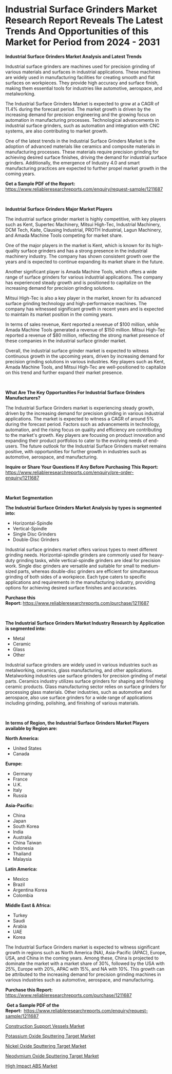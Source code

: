 <p><h1>Industrial Surface Grinders Market Research Report Reveals The Latest Trends And Opportunities of this Market for Period from 2024 - 2031</h1></p><p><strong>Industrial Surface Grinders Market Analysis and Latest Trends</strong></p>
<p><p>Industrial surface grinders are machines used for precision grinding of various materials and surfaces in industrial applications. These machines are widely used in manufacturing facilities for creating smooth and flat surfaces on workpieces. They provide high accuracy and surface finish, making them essential tools for industries like automotive, aerospace, and metalworking.</p><p>The Industrial Surface Grinders Market is expected to grow at a CAGR of 11.4% during the forecast period. The market growth is driven by the increasing demand for precision engineering and the growing focus on automation in manufacturing processes. Technological advancements in industrial surface grinders, such as automation and integration with CNC systems, are also contributing to market growth.</p><p>One of the latest trends in the Industrial Surface Grinders Market is the adoption of advanced materials like ceramics and composite materials in manufacturing processes. These materials require precision grinding for achieving desired surface finishes, driving the demand for industrial surface grinders. Additionally, the emergence of Industry 4.0 and smart manufacturing practices are expected to further propel market growth in the coming years.</p></p>
<p><strong>Get a Sample PDF of the Report:&nbsp;</strong> <a href="https://www.reliableresearchreports.com/enquiry/request-sample/1211687">https://www.reliableresearchreports.com/enquiry/request-sample/1211687</a></p>
<p>&nbsp;</p>
<p><strong>Industrial Surface Grinders Major Market Players</strong></p>
<p><p>The industrial surface grinder market is highly competitive, with key players such as Kent, Supertec Machinery, Mitsui High-Tec, Industrial Machinery, DCM Tech, Kaite, Clausing Industrial, PROTH Industrial, Lagun Machinery, and Amada Machine Tools competing for market share.</p><p>One of the major players in the market is Kent, which is known for its high-quality surface grinders and has a strong presence in the industrial machinery industry. The company has shown consistent growth over the years and is expected to continue expanding its market share in the future.</p><p>Another significant player is Amada Machine Tools, which offers a wide range of surface grinders for various industrial applications. The company has experienced steady growth and is positioned to capitalize on the increasing demand for precision grinding solutions.</p><p>Mitsui High-Tec is also a key player in the market, known for its advanced surface grinding technology and high-performance machines. The company has witnessed significant growth in recent years and is expected to maintain its market position in the coming years.</p><p>In terms of sales revenue, Kent reported a revenue of $100 million, while Amada Machine Tools generated a revenue of $150 million. Mitsui High-Tec reported a revenue of $80 million, reflecting the strong market presence of these companies in the industrial surface grinder market.</p><p>Overall, the industrial surface grinder market is expected to witness continuous growth in the upcoming years, driven by increasing demand for precision grinding solutions in various industries. Key players such as Kent, Amada Machine Tools, and Mitsui High-Tec are well-positioned to capitalize on this trend and further expand their market presence.</p></p>
<p>&nbsp;</p>
<p><strong>What Are The Key Opportunities For Industrial Surface Grinders Manufacturers?</strong></p>
<p><p>The Industrial Surface Grinders market is experiencing steady growth, driven by the increasing demand for precision grinding in various industrial applications. The market is expected to witness a CAGR of around 5% during the forecast period. Factors such as advancements in technology, automation, and the rising focus on quality and efficiency are contributing to the market's growth. Key players are focusing on product innovation and expanding their product portfolios to cater to the evolving needs of end-users. The future outlook for the Industrial Surface Grinders market remains positive, with opportunities for further growth in industries such as automotive, aerospace, and manufacturing.</p></p>
<p><strong>Inquire or Share Your Questions If Any Before Purchasing This Report:</strong> <a href="https://www.reliableresearchreports.com/enquiry/pre-order-enquiry/1211687">https://www.reliableresearchreports.com/enquiry/pre-order-enquiry/1211687</a></p>
<p>&nbsp;</p>
<p><strong>Market Segmentation</strong></p>
<p><strong>The Industrial Surface Grinders Market Analysis by types is segmented into:</strong></p>
<p><ul><li>Horizontal-Spindle</li><li>Vertical-Spindle</li><li>Single Disc Grinders</li><li>Double-Disc Grinders</li></ul></p>
<p><p>Industrial surface grinders market offers various types to meet different grinding needs. Horizontal-spindle grinders are commonly used for heavy-duty grinding tasks, while vertical-spindle grinders are ideal for precision work. Single disc grinders are versatile and suitable for small to medium-sized parts, whereas double-disc grinders are efficient for simultaneous grinding of both sides of a workpiece. Each type caters to specific applications and requirements in the manufacturing industry, providing options for achieving desired surface finishes and accuracies.</p></p>
<p><strong>Purchase this Report:&nbsp;</strong><a href="https://www.reliableresearchreports.com/purchase/1211687">https://www.reliableresearchreports.com/purchase/1211687</a></p>
<p>&nbsp;</p>
<p><strong>The Industrial Surface Grinders Market Industry Research by Application is segmented into:</strong></p>
<p><ul><li>Metal</li><li>Ceramic</li><li>Glass</li><li>Other</li></ul></p>
<p><p>Industrial surface grinders are widely used in various industries such as metalworking, ceramics, glass manufacturing, and other applications. Metalworking industries use surface grinders for precision grinding of metal parts. Ceramics industry utilizes surface grinders for shaping and finishing ceramic products. Glass manufacturing sector relies on surface grinders for processing glass materials. Other industries, such as automotive and aerospace, also use surface grinders for a wide range of applications including grinding, polishing, and finishing of various materials.</p></p>
<p>&nbsp;</p>
<p><strong>In terms of Region, the Industrial Surface Grinders Market Players available by Region are:</strong></p>
<p>
    <p> <strong> North America: </strong>
        <ul>
            <li>United States</li>
            <li>Canada</li>
        </ul>
        </p> 
    <p> <strong> Europe: </strong>
        <ul>
            <li>Germany</li>
            <li>France</li>
            <li>U.K.</li>
            <li>Italy</li>
            <li>Russia</li>
        </ul>
        </p> 
    <p> <strong> Asia-Pacific: </strong>
        <ul>
            <li>China</li>
            <li>Japan</li>
            <li>South Korea</li>
            <li>India</li>
            <li>Australia</li>
            <li>China Taiwan</li>
            <li>Indonesia</li>
            <li>Thailand</li>
            <li>Malaysia</li>
        </ul>
        </p> 
    <p> <strong> Latin America: </strong>
        <ul>
            <li>Mexico</li>
            <li>Brazil</li>
            <li>Argentina Korea</li>
            <li>Colombia</li>
        </ul>
        </p> 
    <p> <strong> Middle East & Africa: </strong>
        <ul>
            <li>Turkey</li>
            <li>Saudi</li>
            <li>Arabia</li>
            <li>UAE</li>
            <li>Korea</li>
        </ul>
    </p>
    </p>
<p><p>The Industrial Surface Grinders market is expected to witness significant growth in regions such as North America (NA), Asia-Pacific (APAC), Europe, USA, and China in the coming years. Among these, China is projected to dominate the market with a market share of 30%, followed by the USA with 25%, Europe with 20%, APAC with 15%, and NA with 10%. This growth can be attributed to the increasing demand for precision grinding machines in various industries such as automotive, aerospace, and manufacturing.</p></p>
<p><strong>Purchase this Report: </strong><a href="https://www.reliableresearchreports.com/purchase/1211687">https://www.reliableresearchreports.com/purchase/1211687</a></p>
<p>&nbsp;<strong>Get a Sample PDF of the Report:&nbsp;&nbsp;</strong><a href="https://www.reliableresearchreports.com/enquiry/request-sample/1211687">https://www.reliableresearchreports.com/enquiry/request-sample/1211687</a></p>
<p><strong></strong></p>
<p><p><a href="https://github.com/vimar16th/Market-Research-Report-List-3/blob/main/construction-support-vessels-market.md">Construction Support Vessels Market</a></p><p><a href="https://medium.com/@haileeward2023/potassium-oxide-sputtering-target-market-outlook-industry-overview-and-forecast-2024-to-2031-fddb40a5fb16">Potassium Oxide Sputtering Target Market</a></p><p><a href="https://medium.com/@haileeward2023/nickel-oxide-sputtering-target-market-insights-into-market-cagr-market-trends-and-growth-770f7c797449">Nickel Oxide Sputtering Target Market</a></p><p><a href="https://medium.com/@haileeward2023/neodymium-oxide-sputtering-target-market-comprehensive-assessment-by-type-application-and-a0d6ccaac6aa">Neodymium Oxide Sputtering Target Market</a></p><p><a href="https://github.com/luckyshygirl/Market-Research-Report-List-3/blob/main/high-impact-abs-market.md">High Impact ABS Market</a></p></p>